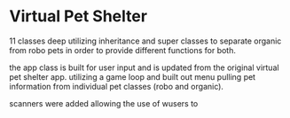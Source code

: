 # Virtual Pet Shelter

11 classes deep utilizing inheritance and super classes to separate organic from robo pets in order to provide different
functions for both.

the app class is built for user input and is updated from the original virtual pet shelter app.
utilizing a game loop and built out menu pulling pet information from individual pet classes (robo and organic).

scanners were added allowing the use of wusers to 
